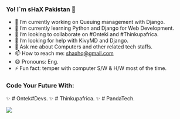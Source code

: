 ### Yo! I`m sHaX Pakistan 👋

- 🔭 I’m currently working on Queuing management with Django.
- 🌱 I’m currently learning Python and Django for Web Development.
- 👯 I’m looking to collaborate on #Onteki and #Thinkupafrica.
- 🤔 I’m looking for help with KivyMD and Django.
- 💬 Ask me about Computers and other related tech staffs.
- 📫 How to reach me: shaxhq@gmail.com
- 😄 Pronouns: Eng.
- ⚡ Fun fact: temper with computer S/W & H/W most of the time.


### Code Your Future With:

✨ # Ontek#Devs.
✨ # Thinkupafrica.
✨ # PandaTech.

<img src="https://github-readme-stats.vercel.app/api?username=shaxpakistan&&show_icons=true&title_color=ffffff&icon_color=bb2acf&text_color=daf7dc&bg_color=151515">
